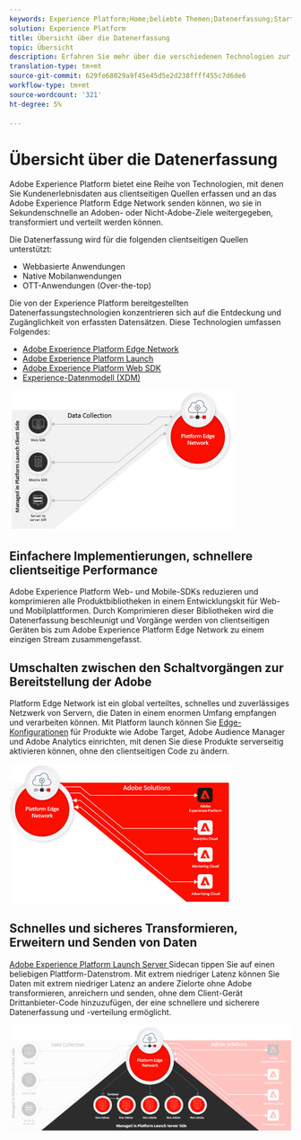 ```yaml
---
keywords: Experience Platform;Home;beliebte Themen;Datenerfassung;Start;Web-SDK
solution: Experience Platform
title: Übersicht über die Datenerfassung
topic: Übersicht
description: Erfahren Sie mehr über die verschiedenen Technologien zur Datenerfassung über Kundenerlebnisse in Adobe Experience Platform.
translation-type: tm+mt
source-git-commit: 629fe68029a9f45e45d5e2d238ffff455c7d6de6
workflow-type: tm+mt
source-wordcount: '321'
ht-degree: 5%

---
```



# Übersicht über die Datenerfassung

Adobe Experience Platform bietet eine Reihe von Technologien, mit denen Sie Kundenerlebnisdaten aus clientseitigen Quellen erfassen und an das Adobe Experience Platform Edge Network senden können, wo sie in Sekundenschnelle an Adoben- oder Nicht-Adobe-Ziele weitergegeben, transformiert und verteilt werden können.

Die Datenerfassung wird für die folgenden clientseitigen Quellen unterstützt:

* Webbasierte Anwendungen
* Native Mobilanwendungen
* OTT-Anwendungen (Over-the-top)

Die von der Experience Platform bereitgestellten Datenerfassungstechnologien konzentrieren sich auf die Entdeckung und Zugänglichkeit von erfassten Datensätzen. Diese Technologien umfassen Folgendes:

* [Adobe Experience Platform Edge Network](https://experienceleague.adobe.com/docs/web-sdk-learn/tutorials/introduction-to-web-sdk-and-edge-network.html)
* [Adobe Experience Platform Launch](https://adobe.com/go/launch_help_en)
* [Adobe Experience Platform Web SDK](../edge/home.md)
* [Experience-Datenmodell (XDM)](../xdm/home.md)

![](./images/Collection.png)

## Einfachere Implementierungen, schnellere clientseitige Performance

Adobe Experience Platform Web- und Mobile-SDKs reduzieren und komprimieren alle Produktbibliotheken in einem Entwicklungskit für Web- und Mobilplattformen. Durch Komprimieren dieser Bibliotheken wird die Datenerfassung beschleunigt und Vorgänge werden von clientseitigen Geräten bis zum Adobe Experience Platform Edge Network zu einem einzigen Stream zusammengefasst.

## Umschalten zwischen den Schaltvorgängen zur Bereitstellung der Adobe

Platform Edge Network ist ein global verteiltes, schnelles und zuverlässiges Netzwerk von Servern, die Daten in einem enormen Umfang empfangen und verarbeiten können. Mit Platform launch können Sie [Edge-Konfigurationen](../edge/fundamentals/edge-configuration.md) für Produkte wie Adobe Target, Adobe Audience Manager und Adobe Analytics einrichten, mit denen Sie diese Produkte serverseitig aktivieren können, ohne den clientseitigen Code zu ändern.

![](./images/deploy.png)

## Schnelles und sicheres Transformieren, Erweitern und Senden von Daten

[Adobe Experience Platform Launch Server ](https://experienceleague.adobe.com/docs/launch/using/server-side-info/server-side-overview.html) Sidecan tippen Sie auf einen beliebigen Plattform-Datenstrom. Mit extrem niedriger Latenz können Sie Daten mit extrem niedriger Latenz an andere Zielorte ohne Adobe transformieren, anreichern und senden, ohne dem Client-Gerät Drittanbieter-Code hinzuzufügen, der eine schnellere und sicherere Datenerfassung und -verteilung ermöglicht.

![](./images/launch.png)